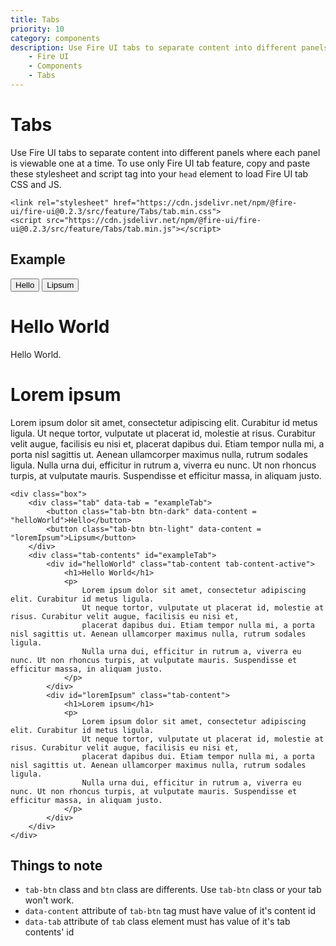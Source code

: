 ```yaml
---
title: Tabs
priority: 10
category: components
description: Use Fire UI tabs to separate content into different panels where each pane is viewable one at a time.
    - Fire UI
    - Components
    - Tabs
---
```

# Tabs
Use Fire UI tabs to separate content into different panels where each panel is viewable one at a time. To use only Fire UI tab feature, copy and paste these stylesheet and script tag into your `head` element to load Fire UI tab CSS and JS.
```
<link rel="stylesheet" href="https://cdn.jsdelivr.net/npm/@fire-ui/fire-ui@0.2.3/src/feature/Tabs/tab.min.css">
<script src="https://cdn.jsdelivr.net/npm/@fire-ui/fire-ui@0.2.3/src/feature/Tabs/tab.min.js"></script>
```
<div class="division">

## Example
<div class="box">
    <div class="tab" data-tab = "exampleTab">
        <button class="tab-btn btn-dark" data-content = "helloWorld">Hello</button>
        <button class="tab-btn btn-light" data-content = "loremIpsum">Lipsum</button>
    </div>
    <div class="tab-contents" id="exampleTab">
        <div id="helloWorld" class="tab-content tab-content-active">
            <h1>Hello World</h1>
            <p>
                Hello World. 
            </p>
        </div>
        <div id="loremIpsum" class="tab-content">
            <h1>Lorem ipsum</h1>
            <p>
                Lorem ipsum dolor sit amet, consectetur adipiscing elit. Curabitur id metus ligula. 
                Ut neque tortor, vulputate ut placerat id, molestie at risus. Curabitur velit augue, facilisis eu nisi et, 
                placerat dapibus dui. Etiam tempor nulla mi, a porta nisl sagittis ut. Aenean ullamcorper maximus nulla, rutrum sodales ligula. 
                Nulla urna dui, efficitur in rutrum a, viverra eu nunc. Ut non rhoncus turpis, at vulputate mauris. Suspendisse et efficitur massa, in aliquam justo.
            </p>
        </div>
    </div>
</div>

```
<div class="box">
    <div class="tab" data-tab = "exampleTab">
        <button class="tab-btn btn-dark" data-content = "helloWorld">Hello</button>
        <button class="tab-btn btn-light" data-content = "loremIpsum">Lipsum</button>
    </div>
    <div class="tab-contents" id="exampleTab">
        <div id="helloWorld" class="tab-content tab-content-active">
            <h1>Hello World</h1>
            <p>
                Lorem ipsum dolor sit amet, consectetur adipiscing elit. Curabitur id metus ligula. 
                Ut neque tortor, vulputate ut placerat id, molestie at risus. Curabitur velit augue, facilisis eu nisi et, 
                placerat dapibus dui. Etiam tempor nulla mi, a porta nisl sagittis ut. Aenean ullamcorper maximus nulla, rutrum sodales ligula. 
                Nulla urna dui, efficitur in rutrum a, viverra eu nunc. Ut non rhoncus turpis, at vulputate mauris. Suspendisse et efficitur massa, in aliquam justo.
            </p>
        </div>
        <div id="loremIpsum" class="tab-content">
            <h1>Lorem ipsum</h1>
            <p>
                Lorem ipsum dolor sit amet, consectetur adipiscing elit. Curabitur id metus ligula. 
                Ut neque tortor, vulputate ut placerat id, molestie at risus. Curabitur velit augue, facilisis eu nisi et, 
                placerat dapibus dui. Etiam tempor nulla mi, a porta nisl sagittis ut. Aenean ullamcorper maximus nulla, rutrum sodales ligula. 
                Nulla urna dui, efficitur in rutrum a, viverra eu nunc. Ut non rhoncus turpis, at vulputate mauris. Suspendisse et efficitur massa, in aliquam justo.
            </p>
        </div>
    </div>
</div>
```

</div>
<div class="division">

## Things to note
- `tab-btn` class and `btn` class are differents. Use `tab-btn` class or your tab won't work.
- `data-content` attribute of `tab-btn` tag must have value of it's content id
- `data-tab` attribute of `tab` class element must has value of it's tab contents' id

</div>